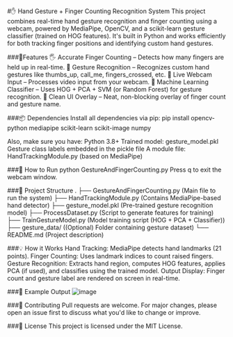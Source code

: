 #✋ Hand Gesture + Finger Counting Recognition System
This project combines real-time hand gesture recognition and finger counting using a webcam, powered by MediaPipe, OpenCV, and a scikit-learn gesture classifier (trained on HOG features). It's built in Python and works efficiently for both tracking finger positions and identifying custom hand gestures.

###🔧Features
🖐️ Accurate Finger Counting – Detects how many fingers are held up in real-time.
🤟 Gesture Recognition – Recognizes custom hand gestures like thumbs_up, call_me, fingers_crossed, etc.
🎥 Live Webcam Input – Processes video input from your webcam.
🧠 Machine Learning Classifier – Uses HOG + PCA + SVM (or Random Forest) for gesture recognition.
🎯 Clean UI Overlay – Neat, non-blocking overlay of finger count and gesture name.

###📦 Dependencies
Install all dependencies via pip:
pip install opencv-python mediapipe scikit-learn scikit-image numpy

Also, make sure you have:
Python 3.8+
Trained model: gesture_model.pkl
Gesture class labels embedded in the pickle file
A module file: HandTrackingModule.py (based on MediaPipe)

###🚀 How to Run
python GestureAndFingerCounting.py
Press q to exit the webcam window.

###📁 Project Structure
.
├── GestureAndFingerCounting.py     (Main file to run the system)
├── HandTrackingModule.py           (Contains MediaPipe-based hand detector)
├── gesture_model.pkl               (Pre-trained gesture recognition model)
├── ProcessDataset.py               (Script to generate features for training)
├── TrainGestureModel.py            (Model training script (HOG + PCA + Classifier))
├── gesture_data/                   ((Optional) Folder containing gesture dataset)
└── README.md                       (Project description)

###💡 How it Works
Hand Tracking: MediaPipe detects hand landmarks (21 points).
Finger Counting: Uses landmark indices to count raised fingers.
Gesture Recognition: Extracts hand region, computes HOG features, applies PCA (if used), and classifies using the trained model.
Output Display: Finger count and gesture label are rendered on screen in real-time.

###📸 Example Output
![image](https://github.com/user-attachments/assets/18be22df-2218-40a6-8ccb-9bd6ecb692f7)


###🙌 Contributing
Pull requests are welcome. For major changes, please open an issue first to discuss what you'd like to change or improve.

###📄 License
This project is licensed under the MIT License.
